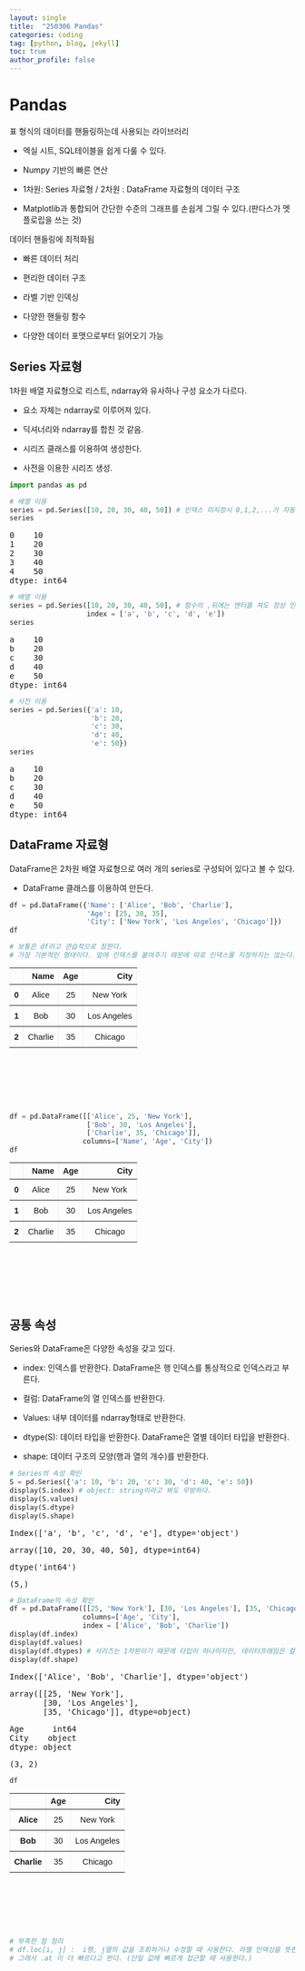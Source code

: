 ```yaml
---
layout: single
title:  "250306 Pandas"
categories: coding
tag: [python, blog, jekyll]
toc: true
author_profile: false
---
```


<head>
  <style>
    table.dataframe {
      white-space: normal;
      width: 100%;
      height: 240px;
      display: block;
      overflow: auto;
      font-family: Arial, sans-serif;
      font-size: 0.9rem;
      line-height: 20px;
      text-align: center;
      border: 0px !important;
    }

    table.dataframe th {
      text-align: center;
      font-weight: bold;
      padding: 8px;
    }

    table.dataframe td {
      text-align: center;
      padding: 8px;
    }

    table.dataframe tr:hover {
      background: #b8d1f3; 
    }

    .output_prompt {
      overflow: auto;
      font-size: 0.9rem;
      line-height: 1.45;
      border-radius: 0.3rem;
      -webkit-overflow-scrolling: touch;
      padding: 0.8rem;
      margin-top: 0;
      margin-bottom: 15px;
      font: 1rem Consolas, "Liberation Mono", Menlo, Courier, monospace;
      color: $code-text-color;
      border: solid 1px $border-color;
      border-radius: 0.3rem;
      word-break: normal;
      white-space: pre;
    }

  .dataframe tbody tr th:only-of-type {
      vertical-align: middle;
  }

  .dataframe tbody tr th {
      vertical-align: top;
  }

  .dataframe thead th {
      text-align: center !important;
      padding: 8px;
  }

  .page__content p {
      margin: 0 0 0px !important;
  }

  .page__content p > strong {
    font-size: 0.8rem !important;
  }

  </style>
</head>


# **Pandas**



  표 형식의 데이터를 핸들링하는데 사용되는 라이브러리

   * 엑실 시트, SQL테이블을 쉽게 다룰 수 있다.

   * Numpy 기반의 빠른 연산

   * 1차원: Series 자료형 / 2차원 : DataFrame 자료형의 데이터 구조

   * Matplotlib과 통합되어 간단한 수준의 그래프를 손쉽게 그릴 수 있다.(판다스가 멧플로립을 쓰는 것)

  데이터 핸들링에 최적화됨

   * 빠른 데이터 처리

   * 편리한 데이터 구조

   * 라벨 기반 인덱싱

   * 다양한 핸들링 함수

   * 다양한 데이터 포맷으로부터 읽어오기 가능


## **Series** 자료형

  1차원 배열 자료형으로 리스트, ndarray와 유사하나 구성 요소가 다르다.

   * 요소 자체는 ndarray로 이루어져 있다.

   * 딕셔너리와 ndarray를 합친 것 같음.

   * 시리즈 클래스를 이용하여 생성한다.

   * 사전을 이용한 시리즈 생성.



```python
import pandas as pd
```


```python
# 배열 이용
series = pd.Series([10, 20, 30, 40, 50]) # 인덱스 미지정시 0,1,2,...가 자동으로 설정됨
series
```

<pre>
0    10
1    20
2    30
3    40
4    50
dtype: int64
</pre>

```python
# 배열 이용
series = pd.Series([10, 20, 30, 40, 50], # 함수의 ,뒤에는 엔터를 쳐도 정상 인식됩니다.
                   index = ['a', 'b', 'c', 'd', 'e'])
series
```

<pre>
a    10
b    20
c    30
d    40
e    50
dtype: int64
</pre>

```python
# 사전 이용
series = pd.Series({'a': 10,
                    'b': 20,
                    'c': 30,
                    'd': 40,
                    'e': 50})
series
```

<pre>
a    10
b    20
c    30
d    40
e    50
dtype: int64
</pre>
## **DataFrame** 자료형



  DataFrame은 2차원 배열 자료형으로 여러 개의 series로 구성되어 있다고 볼 수 있다.

   * DataFrame 클래스를 이용하여 만든다.



```python
df = pd.DataFrame({'Name': ['Alice', 'Bob', 'Charlie'],
                   'Age': [25, 30, 35],
                   'City': ['New York', 'Los Angeles', 'Chicago']})
df

# 보통은 df라고 관습적으로 칭한다.
# 가장 기본적인 형태이다. 앞에 인덱스를 붙여주기 때문에 따로 인덱스를 지정하지는 않는다.
```

<div>
<style scoped>
    .dataframe tbody tr th:only-of-type {
        vertical-align: middle;
    }

    .dataframe tbody tr th {
        vertical-align: top;
    }

    .dataframe thead th {
        text-align: right;
    }
</style>
<table border="1" class="dataframe">
  <thead>
    <tr style="text-align: right;">
      <th></th>
      <th>Name</th>
      <th>Age</th>
      <th>City</th>
    </tr>
  </thead>
  <tbody>
    <tr>
      <th>0</th>
      <td>Alice</td>
      <td>25</td>
      <td>New York</td>
    </tr>
    <tr>
      <th>1</th>
      <td>Bob</td>
      <td>30</td>
      <td>Los Angeles</td>
    </tr>
    <tr>
      <th>2</th>
      <td>Charlie</td>
      <td>35</td>
      <td>Chicago</td>
    </tr>
  </tbody>
</table>
</div>



```python
df = pd.DataFrame([['Alice', 25, 'New York'],
                   ['Bob', 30, 'Los Angeles'],
                   ['Charlie', 35, 'Chicago']],
                  columns=['Name', 'Age', 'City'])
df
```

<div>
<style scoped>
    .dataframe tbody tr th:only-of-type {
        vertical-align: middle;
    }

    .dataframe tbody tr th {
        vertical-align: top;
    }

    .dataframe thead th {
        text-align: right;
    }
</style>
<table border="1" class="dataframe">
  <thead>
    <tr style="text-align: right;">
      <th></th>
      <th>Name</th>
      <th>Age</th>
      <th>City</th>
    </tr>
  </thead>
  <tbody>
    <tr>
      <th>0</th>
      <td>Alice</td>
      <td>25</td>
      <td>New York</td>
    </tr>
    <tr>
      <th>1</th>
      <td>Bob</td>
      <td>30</td>
      <td>Los Angeles</td>
    </tr>
    <tr>
      <th>2</th>
      <td>Charlie</td>
      <td>35</td>
      <td>Chicago</td>
    </tr>
  </tbody>
</table>
</div>


## **공통 속성**

 Series와 DataFrame은 다양한 속성을 갖고 있다.

  * index: 인덱스를 반환한다. DataFrame은 행 인덱스를 통상적으로 인덱스라고 부른다.

  * 컬럼: DataFrame의 열 인덱스를 반환한다.

  * Values: 내부 데이터를 ndarray형태로 반환한다.

  * dtype(S): 데이터 타입을 반환한다. DataFrame은 열별 데이터 타입을 반환한다.

  * shape: 데이터 구조의 모양(행과 열의 개수)를 반환한다.



```python
# Series의 속성 확인
S = pd.Series({'a': 10, 'b': 20, 'c': 30, 'd': 40, 'e': 50})
display(S.index) # object: string이라고 봐도 무방하다.
display(S.values)
display(S.dtype)
display(S.shape)
```

<pre>
Index(['a', 'b', 'c', 'd', 'e'], dtype='object')
</pre>
<pre>
array([10, 20, 30, 40, 50], dtype=int64)
</pre>
<pre>
dtype('int64')
</pre>
<pre>
(5,)
</pre>

```python
# DataFrame의 속성 확인
df = pd.DataFrame([[25, 'New York'], [30, 'Los Angeles'], [35, 'Chicago']],
                  columns=['Age', 'City'],
                  index = ['Alice', 'Bob', 'Charlie'])
display(df.index)
display(df.values)
display(df.dtypes) # 시리즈는 1차원이기 때문에 타입이 하나이지만, 데이터프래임은 컬럼별로 타입을 출력해 준다.
display(df.shape)
```

<pre>
Index(['Alice', 'Bob', 'Charlie'], dtype='object')
</pre>
<pre>
array([[25, 'New York'],
       [30, 'Los Angeles'],
       [35, 'Chicago']], dtype=object)
</pre>
<pre>
Age      int64
City    object
dtype: object
</pre>
<pre>
(3, 2)
</pre>

```python
df
```

<div>
<style scoped>
    .dataframe tbody tr th:only-of-type {
        vertical-align: middle;
    }

    .dataframe tbody tr th {
        vertical-align: top;
    }

    .dataframe thead th {
        text-align: right;
    }
</style>
<table border="1" class="dataframe">
  <thead>
    <tr style="text-align: right;">
      <th></th>
      <th>Age</th>
      <th>City</th>
    </tr>
  </thead>
  <tbody>
    <tr>
      <th>Alice</th>
      <td>25</td>
      <td>New York</td>
    </tr>
    <tr>
      <th>Bob</th>
      <td>30</td>
      <td>Los Angeles</td>
    </tr>
    <tr>
      <th>Charlie</th>
      <td>35</td>
      <td>Chicago</td>
    </tr>
  </tbody>
</table>
</div>



```python
# 부족한 점 정리
# df.loc[i, j] :  i행, j열의 값을 조회하거나 수정할 때 사용한다. 라벨 인덱싱을 뜻한다.
# 그래서 .at 이 더 빠르다고 한다. (단일 값에 빠르게 접근할 때 사용한다.)
```


```python
```
